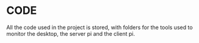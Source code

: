 # CODE
All the code used in the project is stored, with folders for the tools used to monitor the desktop, the server pi and the client pi.
